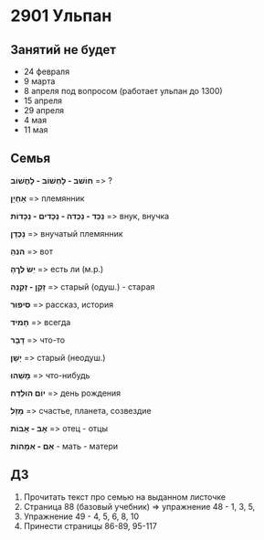 # 2901 Ульпан

## Занятий не будет

- 24 февраля
- 9 марта
- 8 апреля под вопросом (работает ульпан до 1300)
- 15 апреля
- 29 апреля
- 4 мая
- 11 мая

## Семья

**חוֹשׁב - לָחְשׁוֹב - לָחֳשׁוֹב** => ?

**אָחְיָן** => племянник

**נֵכֵד - נֵכְדה - נֵכָדים - נֵכָדוֹת** => внук, внучка

**נָכְדָן** => внучатый племянник

**הנהֵ** => вот

**יֵשׂ לְךהָ** => есть ли (м.р.)

**זָקֵן - זְקֵנָה** => старый (одуш.) - старая

**סיפוּר** => рассказ, история

**חָמיד** => всегда

**דָבָר** => что-то

**יָשָׁן** => старый (неодуш.)

**מָשֵׁהוּ** => что-нибудь

**יוֹם הוּלֵדֵח** => день рождения

**מָזָל** => счастье, планета, созвездие

**אָב - אָבוֹת** => отец - отцы

**אֵם - אִמָהוֹת** - мать - матери

## ДЗ

1. Прочитать текст про семью на выданном листочке
2. Страница 88 (базовый учебник) => упражнение 48 - 1, 3, 5,
3. Упражнение 49 - 4, 5, 6, 8, 10
4. Принести страницы 86-89, 95-117
